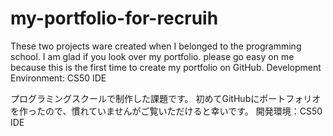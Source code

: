 # my-portfolio-for-recruih
These two projects ware created when I belonged to the programming school. 
I am glad if you look over my portfolio. please go easy on me because this is the first time to create my portfolio on GitHub. 
Development Environment: CS50 IDE

プログラミングスクールで制作した課題です。
初めてGitHubにポートフォリオを作ったので、慣れていませんがご覧いただけると幸いです。
開発環境：CS50 IDE
